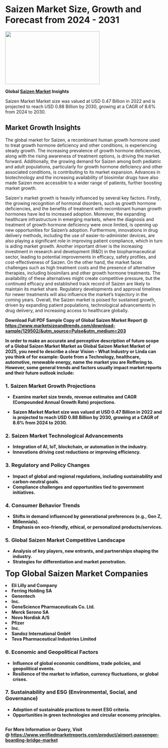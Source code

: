 <H1>Saizen Market Size, Growth and Forecast from 2024 - 2031</H1><img class="aligncenter size-medium wp-image-584254" src="https://thirdeyenews.in/wp-content/uploads/2024/09/Global-Market-Research-300x168.jpeg" alt="" width="300" height="168" /><p><strong>Global&nbsp;<a href="https://www.marketsizeandtrends.com/download-sample/129502/&amp;utm_source=Pulse&amp;utm_medium=203">Saizen Market</a> Insights</strong></p><p>Saizen Market Market size was valued at USD 0.47 Billion in 2022 and is projected to reach USD 0.88 Billion by 2030, growing at a CAGR of 8.6% from 2024 to 2030.</p><p><h2>Market Growth Insights</h2> <p>The global market for Saizen, a recombinant human growth hormone used to treat growth hormone deficiency and other conditions, is experiencing steady growth. The increasing prevalence of growth hormone deficiencies, along with the rising awareness of treatment options, is driving the market forward. Additionally, the growing demand for Saizen among both pediatric and adult populations, particularly for growth hormone deficiency and other associated conditions, is contributing to its market expansion. Advances in biotechnology and the increasing availability of biosimilar drugs have also made Saizen more accessible to a wider range of patients, further boosting market growth.</p> <p><strong></strong></p> <p>Saizen's market growth is heavily influenced by several key factors. Firstly, the growing recognition of hormonal disorders, such as growth hormone deficiencies, and the benefits of treatment with recombinant human growth hormones have led to increased adoption. Moreover, the expanding healthcare infrastructure in emerging markets, where the diagnosis and treatment of growth hormone deficiency were once limited, is opening up new opportunities for Saizen’s adoption. Furthermore, innovations in drug delivery methods, including the use of easier-to-administer devices, are also playing a significant role in improving patient compliance, which in turn is aiding market growth. Another important driver is the increasing investment in research and development (R&D) in the biopharmaceutical sector, leading to potential improvements in efficacy, safety profiles, and cost-effectiveness of Saizen. On the other hand, the market faces challenges such as high treatment costs and the presence of alternative therapies, including biosimilars and other growth hormone treatments. The availability of these alternatives might create competitive pressure, but the continued efficacy and established track record of Saizen are likely to maintain its market share. Regulatory developments and approval timelines for newer treatments will also influence the market’s trajectory in the coming years. Overall, the Saizen market is poised for sustained growth, driven by expanding patient populations, technological advancements in drug delivery, and increasing access to healthcare globally.</p> <p><strong></p><p><span class=""><strong>Download Full PDF Sample Copy of Global Saizen Market Report</strong> @ <a href="https://www.marketsizeandtrends.com/download-sample/129502/&amp;utm_source=Pulse&amp;utm_medium=203" target="_blank">https://www.marketsizeandtrends.com/download-sample/129502/&amp;utm_source=Pulse&amp;utm_medium=203</a></span></p><p>In order to make an accurate and perceptive description of future scope of a Global&nbsp;Saizen Market Market as Global&nbsp;Saizen Market Market of 2025, you need to describe a clear Vision &ndash; What Industry or Linda can you think of for example: Quote from a Technology, healthcare, automotive, renewable energy, name the market you are Reffering to. However, some general trends and factors usually impact market reports and their future outlook include:</p><h3>1.&nbsp;<strong>Saizen Market Growth Projections</strong></h3><ul><li>Examine market size trends, revenue estimates and CAGR (Compounded Annual Growth Rate) projections.</li><li><p>Saizen Market Market size was valued at USD 0.47 Billion in 2022 and is projected to reach USD 0.88 Billion by 2030, growing at a CAGR of 8.6% from 2024 to 2030.</p></li></ul><h3>2.&nbsp;<strong>Saizen Market Technological Advancements</strong></h3><ul><li>Integration of AI, IoT, blockchain, or automation in the industry.</li><li>Innovations driving cost reductions or improving efficiency.</li></ul><h3>3.&nbsp;<strong>Regulatory and Policy Changes</strong></h3><ul><li>Impact of global and regional regulations, including sustainability and carbon-neutral goals.</li><li>Compliance challenges and opportunities tied to government initiatives.</li></ul><h3>4.&nbsp;<strong>Consumer Behavior Trends</strong></h3><ul><li>Shifts in demand influenced by generational preferences (e.g., Gen Z, Millennials).</li><li>Emphasis on eco-friendly, ethical, or personalized products/services.</li></ul><h3>5.&nbsp;<strong>Global Saizen Market Competitive Landscape</strong></h3><ul><li>Analysis of key players, new entrants, and partnerships shaping the industry.</li><li>Strategies for differentiation and market penetration.</li></ul><p data-pm-slice="1 1 []"><span style="color: inherit; font-family: inherit; font-size: 25px;">Top Global Saizen Market Companies</span></p><div class="" data-test-id=""><p><li>Eli Lilly and Company</li><li> Ferring Holding SA</li><li> Genentech</li><li> Inc.</li><li> GeneScience Pharmaceuticals Co. Ltd.</li><li> Merck Serono SA</li><li> Novo Nordisk A/S</li><li> Pfizer</li><li> Inc.</li><li> Sandoz International GmbH</li><li> Teva Pharmaceutical Industries Limited</li></p></div><h3>6.&nbsp;<strong>Economic and Geopolitical Factors</strong></h3><ul><li>Influence of global economic conditions, trade policies, and geopolitical events.</li><li>Resilience of the market to inflation, currency fluctuations, or global crises.</li></ul><h3>7.&nbsp;<strong>Sustainability and ESG (Environmental, Social, and Governance)</strong></h3><ul><li>Adoption of sustainable practices to meet ESG criteria.</li><li>Opportunities in green technologies and circular economy principles.</li></ul><h2><strong style="font-size: 14px;">For More Information or Query, Visit @&nbsp;</strong><a style="background-color: #ffffff; font-size: 14px;" href="https://www.marketsizeandtrends.com/report/saizen-market/" target="_blank">https://www.verifiedmarketreports.com/product/airport-passenger-boarding-bridge-market</a></h2>
